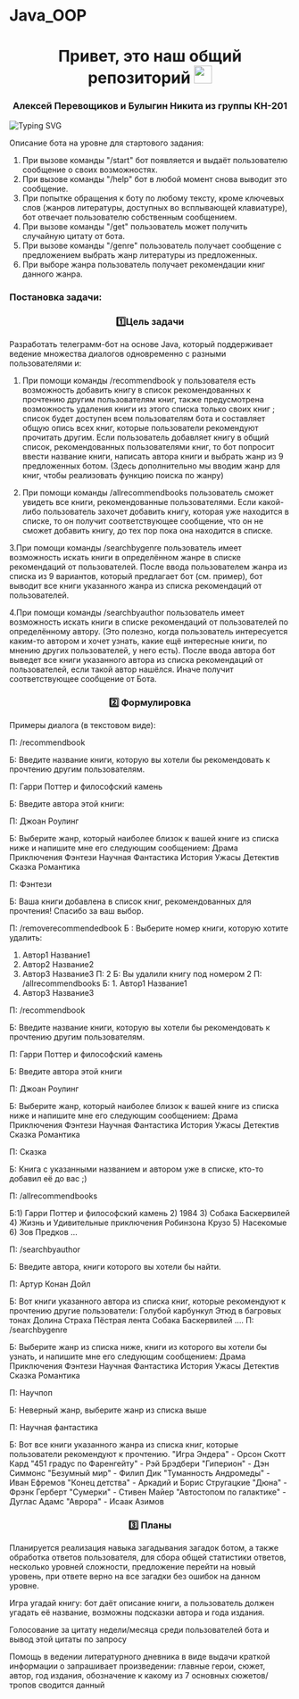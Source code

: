 # Java_OOP
<h1 align="center">Привет, это наш общий репозиторий</a> 
<img src="https://github.com/blackcater/blackcater/raw/main/images/Hi.gif" height="32"/></h1>
<h3 align="center">Алексей Перевощиков и Булыгин Никита из группы КН-201</h3>

<a><img src="https://readme-typing-svg.demolab.com?font=Sometype+Mono&pause=1000&center=true&random=false&width=435&lines=%D0%98%D0%B4%D0%B5%D1%82+%D1%80%D0%B0%D0%B1%D0%BE%D1%82%D0%B0++%E2%80%A2+%E2%80%A2+%E2%80%A2" alt="Typing SVG" /></a>

Описание бота на уровне для стартового задания:
1. При вызове команды "/start" бот появляется и выдаёт пользователю сообщение о своих возможностях.
2. При вызове команды "/help" бот в любой момент снова выводит это сообщение.
3. При попытке обращения к боту по любому тексту, кроме ключевых слов (жанров литературы, доступных во всплывающей клавиатуре), бот отвечает пользователю собственным сообщением.
4. При вызове команды "/get" пользователь может получить случайную цитату от бота.
5. При вызове команды "/genre" пользователь получает сообщение с предложением выбрать жанр литературы из предложенных.
6. При выборе жанра пользователь получает рекомендации книг данного жанра.

<h3>Постановка задачи:</h3>

<h3 align="center">1️⃣Цель задачи</h3> Разработать телеграмм-бот на основе Java, который поддерживает ведение множества диалогов одновременно с разными пользователями и:

1. При помощи команды /recommendbook у пользователя есть возможность добавить книгу в список рекомендованных к прочтению другим пользователям книг, также предусмотрена возможность удаления книги из этого списка только своих книг ; список будет доступен всем пользователям бота и составляет общую опись всех книг, которые пользователи рекомендуют прочитать другим. Если пользователь добавляет книгу в общий список, рекомендованных пользователями книг, то бот попросит ввести название книги, написать автора книги и выбрать жанр из 9 предложенных ботом. 
(Здесь дополнительно мы вводим жанр для книг, чтобы реализовать функцию поиска по жанру)


2. При помощи команды /allrecommendbooks пользователь сможет увидеть все книги, рекомендованные пользователями. Если какой-либо пользователь захочет добавить книгу, которая уже находится в списке, то он получит соответствующее сообщение, что он не сможет добавить книгу, до тех пор пока она находится в списке.


3.При помощи команды /searchbygenre пользователь имеет возможность искать книги в определённом жанре в списке рекомендаций от пользователей. 
После ввода пользователем жанра из списка из 9 вариантов, который предлагает бот (см. пример),  бот выводит все книги указанного жанра из списка рекомендаций от пользователей.

4.При помощи команды /searchbyauthor пользователь имеет возможность искать книги в списке рекомендаций от пользователей по определённому автору. (Это полезно, когда пользователь интересуется каким-то автором и хочет узнать, какие ещё интересные книги, по мнению других пользователей, у него есть). После ввода автора бот выведет все книги указанного автора из списка рекомендаций от пользователей, если такой автор нашёлся. Иначе получит соответствующее сообщение от Бота.


<h3 align="center">2️⃣ Формулировка</h3> 
Примеры диалога (в текстовом виде):


П: /recommendbook

Б: Введите название книги, которую вы хотели бы рекомендовать к прочтению другим пользователям.

П: Гарри Поттер и философский камень

Б: Введите автора этой книги:

П: Джоан Роулинг

Б: Выберите жанр, который наиболее близок к вашей книге из списка ниже и напишите мне его следующим сообщением:
Драма
Приключения 
Фэнтези 
Научная Фантастика 
История 
Ужасы 
Детектив 
Сказка 
Романтика

П: Фэнтези

Б: Ваша книги добавлена в список книг, рекомендованных для прочтения! Спасибо за ваш выбор.

П: /removerecommendedbook
Б : Выберите номер книги, которую хотите удалить:
1. Автор1 Название1
2. Автор2 Название2
3. Автор3 Название3
П: 2
Б: Вы удалили книгу под номером 2
П:  /allrecommendbooks
Б: 1. Автор1 Название1
2. Автор3 Название3


П: /recommendbook

Б: Введите название книги, которую вы хотели бы рекомендовать к прочтению другим пользователям.

П: Гарри Поттер и философский камень 

Б: Введите автора этой книги

П: Джоан Роулинг

Б: Выберите жанр, который наиболее близок к вашей книге из списка ниже и напишите мне его следующим сообщением:
Драма
Приключения 
Фэнтези 
Научная Фантастика 
История 
Ужасы 
Детектив 
Сказка 
Романтика

П: Сказка

Б: Книга с указанными названием и автором уже в списке, кто-то добавил её до вас ;)	

П:  /allrecommendbooks

Б:1) Гарри Поттер и философский камень
	    2) 1984
               3) Собака Баскервилей 
               4) Жизнь и Удивительные приключения Робинзона Крузо 
               5) Насекомые
               6) Зов Предков 
               …

П: /searchbyauthor

Б: Введите автора, книги которого вы хотели бы найти.

П: Артур Конан Дойл

Б: Вот книги указанного автора из списка книг, которые рекомендуют к прочтению другие пользователи:
    Голубой карбункул 
    Этюд в багровых тонах 
    Долина Страха 
    Пёстрая лента 
    Собака Баскервилей 
    ….
П: /searchbygenre

Б: Выберите жанр из списка ниже, книги из которого вы хотели бы узнать, и напишите мне его следующим сообщением:
Драма
Приключения 
Фэнтези 
Научная Фантастика 
История 
Ужасы 
Детектив 
Сказка 
Романтика

П: Научпоп 

Б: Неверный жанр, выберите жанр из списка выше 

П: Научная фантастика 

Б: Вот все книги указанного жанра из списка книг, которые пользователи рекомендуют к прочтению.
"Игра Эндера" - Орсон Скотт Кард
"451 градус по Фаренгейту" - Рэй Брэдбери
"Гиперион" - Дэн Симмонс
"Безумный мир" - Филип Дик
"Туманность Андромеды" - Иван Ефремов
"Конец детства" - Аркадий и Борис Стругацкие
"Дюна" - Фрэнк Герберт
"Сумерки" - Стивен Майер
"Автостопом по галактике" - Дуглас Адамс
"Аврора" - Исаак Азимов


   




<h3 align="center">3️⃣ Планы</h3> 
Планируется реализация навыка загадывания загадок ботом, а также обработка ответов пользователя, для сбора общей статистики ответов, несколько уровней сложности, предложение перейти на новый уровень, при ответе верно на все загадки без ошибок на данном уровне.

Игра угадай книгу: бот даёт описание книги, а пользователь должен угадать её название, возможны подсказки автора и года издания.

Голосование за цитату недели/месяца среди пользователей бота и вывод этой цитаты по запросу

Помощь в ведении литературного дневника в виде выдачи краткой информации о запрашивает произведении: главные герои, сюжет, автор, год издания, обозначение к какому из 7 основных сюжетов/тропов сводится данный
